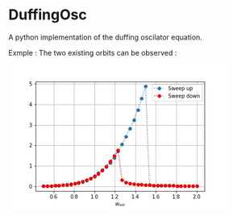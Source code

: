 # DuffingOsc
A python implementation of the duffing oscilator equation.


Exmple : The two existing orbits can be observed :

![Img](./Duf.JPG?raw=true "Title")


